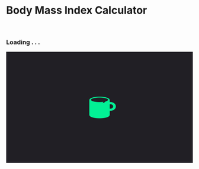 # Body Mass Index Calculator


<br>

### Loading . . .

<img src="https://github.com/alikartalonline/Body-Mass-Index-Calculator/blob/main/public/gif/coffee.gif" width="600" height="300" alt="BMI" title="BMI">